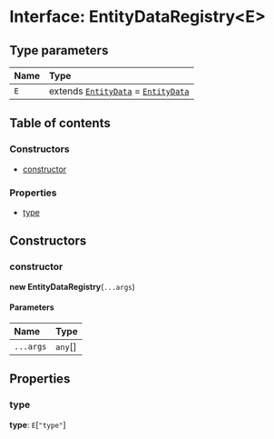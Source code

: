 # Interface: EntityDataRegistry\<E>

## Type parameters

| Name | Type |
| :------ | :------ |
| `E` | extends [`EntityData`](/auto-docs/editor/classes/EntityData.md) = [`EntityData`](/auto-docs/editor/classes/EntityData.md) |

## Table of contents

### Constructors

* [constructor](/auto-docs/editor/interfaces/EntityDataRegistry.md#constructor)

### Properties

* [type](/auto-docs/editor/interfaces/EntityDataRegistry.md#type)

## Constructors

### constructor

**new EntityDataRegistry**(`...args`)

#### Parameters

| Name | Type |
| :------ | :------ |
| `...args` | `any`\[] |

## Properties

### type

**type**: `E`\[`"type"`]
